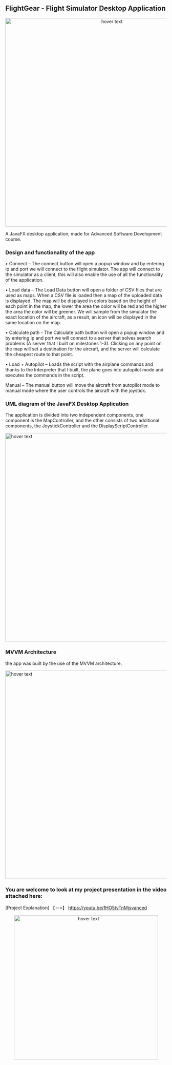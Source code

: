 ## FlightGear - Flight Simulator Desktop Application

<p align="center">
  <img src="https://imagizer.imageshack.com/img922/7666/Q4uNZD.jpg" width="650" title="hover text">
</p>
A JavaFX desktop application, made for Advanced Software Development course.

### Design and functionality of the app
• Connect – The connect button will open a popup window and by entering ip and port we will connect to the flight simulator. The app will connect to the simulator as a client, this will also enable the use of all the functionality of the application.

• Load data – The Load Data button will open a folder of CSV files that are used as maps. When a CSV file is loaded then a map of the uploaded data is displayed. The map will be displayed in colors based on the height of each point in the map, the lower the area the color will be red and the higher the area the color will be greener. We will sample from the simulator the exact location of the aircraft, as a result, an icon will be displayed in the same location on the map.

• Calculate path - The Calculate path button will open a popup window and by entering ip and port we will connect to a server that solves search problems (A server that I built on milestones 1-3). Clicking on any point on the map will set a destination for the aircraft, and the server will calculate the cheapest route to that point.

• Load + Autopilot – Loads the script with the airplane commands and thanks to the Interpreter that I built, the plane goes into autopilot mode and executes the commands in the script.

Manual – The manual button will move the aircraft from autopilot mode to manual mode where the user controls the aircraft with the joystick.
### UML diagram of the JavaFX Desktop Application

The application is divided into two independent components, one component is the MapController, and the other consists of two additional components, the JoystickController and the DisplayScriptController.

<p align="left">
  <img src="https://imagizer.imageshack.com/img923/414/tHmy9t.jpg" width="650" title="hover text">
</p>

###  MVVM Architecture

the app was built by the use of the MVVM architecture.

<p align="left">
  <img src="https://imagizer.imageshack.com/img923/2949/0gZ5o6.jpg" width="650" title="hover text">
</p>

###  You are welcome to look at my project presentation in the video attached here:
[Project Explanation] 【﻿－>】 https://youtu.be/fHO5tvTnMjsvanced 

<p align="center">
  <img src="https://i.redd.it/b55bnmiqk7s11.jpg" width="450" title="hover text">
</p>
